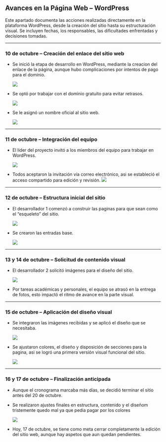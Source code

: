 ##  Avances en la Página Web – WordPress

Este apartado documenta las acciones realizadas directamente en la plataforma WordPress, desde la creación del sitio hasta su estructuración visual. Se incluyen fechas, los responsables, las dificultades enfrentadas y decisiones tomadas.

---

###  10 de octubre – Creación del enlace del sitio web
- Se inició la etapa de desarrollo en WordPress, mediante la creacion del enlace de la página, aunque hubo complicaciones por intentos de pago para el dominio.
  
  ![](https://github.com/Starlight2D/P-gina-web-en-WordPress-que-funcione-como-gu-a-/blob/2f63e0d95623d3c12f39750aaa5321de072f7123/enlace.png)
  
- Se optó por trabajar con el dominio gratuito para evitar retrasos.
  
  ![](https://github.com/Starlight2D/P-gina-web-en-WordPress-que-funcione-como-gu-a-/blob/c755b2a23e5a2430ba5ae5123776ddce132ba99f/dominio.png)
  
- Se le asignó un nombre oficial al sitio web.
  
  ![](https://github.com/Starlight2D/P-gina-web-en-WordPress-que-funcione-como-gu-a-/blob/970b9a0d7dd83aa1baa51c092bc5bcf72cc42e83/nombresitio.png)

---

###  11 de octubre – Integración del equipo
- El lider del proyecto invitó a los miembros del equipo para trabajar en WordPress.
  
  ![](https://github.com/Starlight2D/P-gina-web-en-WordPress-que-funcione-como-gu-a-/blob/cb3512369c34cae2115ca4a44606b458f9de3a3f/invitarmiembros.png)
  
- Todos aceptaron la invitación vía correo electrónico, asi se estableció el acceso compartido para edición y revisión.
  ![](https://github.com/Starlight2D/P-gina-web-en-WordPress-que-funcione-como-gu-a-/blob/6ee13133ce82ffccf66663d65fb58d1449d1aaa9/aceptarinvitacion.jpg)

---

###  12 de octubre – Estructura inicial del sitio
- El desarrollador 1 comenzó a construir las paginas para que sean como el “esqueleto” del sitio.
  
  ![](https://github.com/Starlight2D/P-gina-web-en-WordPress-que-funcione-como-gu-a-/blob/087b577cef970b0e2a99891faf4b1b0021dda350/pagina.png)
  
- Se crearon las entradas base.
  
  ![](https://github.com/Starlight2D/P-gina-web-en-WordPress-que-funcione-como-gu-a-/blob/cf72847a779dacfd123546284fe7063e9fe84332/entradas.png)
  

---

###  13 y 14 de octubre – Solicitud de contenido visual
- El desarrollador 2 solicitó imágenes para el diseño del sitio.
  
  ![](https://github.com/Starlight2D/P-gina-web-en-WordPress-que-funcione-como-gu-a-/blob/d4993bc9f0b6bca95b4c80513b857f914aebd0a5/imagenes.png)
  
- Por tareas académicas y personales, el equipo se atrasó en la entrega de fotos, esto impactó el ritmo de avance en la parte visual.

---

###  15 de octubre – Aplicación del diseño visual
- Se integraron las imágenes recibidas y se aplicó el diseño que se necesitaba.
  
  ![](https://github.com/Starlight2D/P-gina-web-en-WordPress-que-funcione-como-gu-a-/blob/4d7979776d2ab3030580e0ad394c6e5f91980e4a/imagenesrecibidas.png)
  
- Se ajustaron colores, el diseño y disposición de secciones para la pagina, asi se logró una primera versión visual funcional del sitio.
  
  ![](https://github.com/Starlight2D/P-gina-web-en-WordPress-que-funcione-como-gu-a-/blob/20c619e4b00389349908b4ee03b0de23df89754d/dise%C3%B1o.png)

---

###  16 y 17 de octubre – Finalización anticipada
- Aunque el cronograma marcaba más días, se decidió terminar el sitio antes del 20 de octubre.
- Se realizaron ajustes finales en estructura, contenido y el diseñom tristemente quedo mal ya que pedia pagar por los colores
  
  ![](https://github.com/Starlight2D/P-gina-web-en-WordPress-que-funcione-como-gu-a-/blob/53062a75df22b0181fe694d27b8d4b71fb805367/estructura.png)
  
- Hoy, 17 de octubre, se tiene como meta cerrar completamente la edición del sitio web, aunque hay aspetos que aun quedan pendientes.


